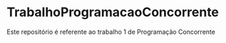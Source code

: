 # TrabalhoProgramacaoConcorrente
Este repositório é referente ao trabalho 1 de Programação Concorrente

